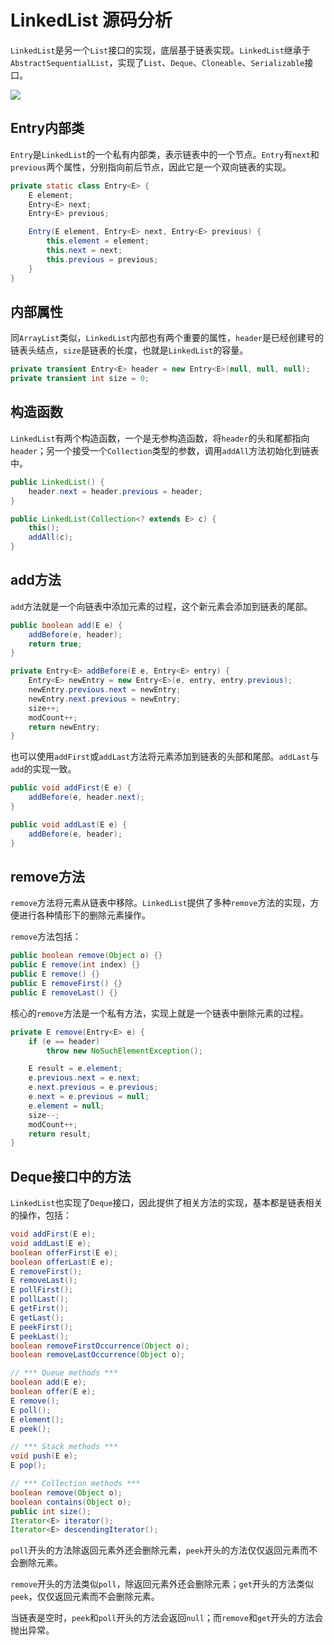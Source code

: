 # LinkedList 源码分析

`LinkedList`是另一个`List`接口的实现，底层基于链表实现。`LinkedList`继承于`AbstractSequentialList`，实现了`List`、`Deque`、`Cloneable`、`Serializable`接口。

<img src="chapter_collection/image/LinkedList.png" />

## Entry内部类

`Entry`是`LinkedList`的一个私有内部类，表示链表中的一个节点。`Entry`有`next`和`previous`两个属性，分别指向前后节点，因此它是一个双向链表的实现。

```java
private static class Entry<E> {
	E element;
	Entry<E> next;
	Entry<E> previous;

	Entry(E element, Entry<E> next, Entry<E> previous) {
	    this.element = element;
	    this.next = next;
	    this.previous = previous;
	}
}
```

## 内部属性

同`ArrayList`类似，`LinkedList`内部也有两个重要的属性，`header`是已经创建号的链表头结点，`size`是链表的长度，也就是`LinkedList`的容量。

```java
private transient Entry<E> header = new Entry<E>(null, null, null);
private transient int size = 0;
```

## 构造函数

`LinkedList`有两个构造函数，一个是无参构造函数，将`header`的头和尾都指向`header`；另一个接受一个`Collection`类型的参数，调用`addAll`方法初始化到链表中。

```java
public LinkedList() {
    header.next = header.previous = header;
}

public LinkedList(Collection<? extends E> c) {
	this();
	addAll(c);
}
```

## add方法

`add`方法就是一个向链表中添加元素的过程，这个新元素会添加到链表的尾部。

```java
public boolean add(E e) {
	addBefore(e, header);
    return true;
}

private Entry<E> addBefore(E e, Entry<E> entry) {
	Entry<E> newEntry = new Entry<E>(e, entry, entry.previous);
	newEntry.previous.next = newEntry;
	newEntry.next.previous = newEntry;
	size++;
	modCount++;
	return newEntry;
}
```

也可以使用`addFirst`或`addLast`方法将元素添加到链表的头部和尾部。`addLast`与`add`的实现一致。

```java
public void addFirst(E e) {
	addBefore(e, header.next);
}

public void addLast(E e) {
	addBefore(e, header);
}
```

## remove方法

`remove`方法将元素从链表中移除。`LinkedList`提供了多种`remove`方法的实现，方便进行各种情形下的删除元素操作。

`remove`方法包括：

```java
public boolean remove(Object o) {}
public E remove(int index) {}
public E remove() {}
public E removeFirst() {}
public E removeLast() {}
```

核心的`remove`方法是一个私有方法，实现上就是一个链表中删除元素的过程。

```java
private E remove(Entry<E> e) {
	if (e == header)
	    throw new NoSuchElementException();

    E result = e.element;
	e.previous.next = e.next;
	e.next.previous = e.previous;
    e.next = e.previous = null;
    e.element = null;
	size--;
	modCount++;
    return result;
}
```

## Deque接口中的方法

`LinkedList`也实现了`Deque`接口，因此提供了相关方法的实现，基本都是链表相关的操作，包括：

```java
void addFirst(E e);
void addLast(E e);
boolean offerFirst(E e);
boolean offerLast(E e);
E removeFirst();
E removeLast();
E pollFirst();
E pollLast();
E getFirst();
E getLast();
E peekFirst();
E peekLast();
boolean removeFirstOccurrence(Object o);
boolean removeLastOccurrence(Object o);

// *** Queue methods ***
boolean add(E e);
boolean offer(E e);
E remove();
E poll();
E element();
E peek();

// *** Stack methods ***
void push(E e);
E pop();

// *** Collection methods ***
boolean remove(Object o);
boolean contains(Object o);
public int size();
Iterator<E> iterator();
Iterator<E> descendingIterator();
```

`poll`开头的方法除返回元素外还会删除元素，`peek`开头的方法仅仅返回元素而不会删除元素。

`remove`开头的方法类似`poll`，除返回元素外还会删除元素；`get`开头的方法类似`peek`，仅仅返回元素而不会删除元素。

当链表是空时，`peek`和`poll`开头的方法会返回`null`；而`remove`和`get`开头的方法会抛出异常。